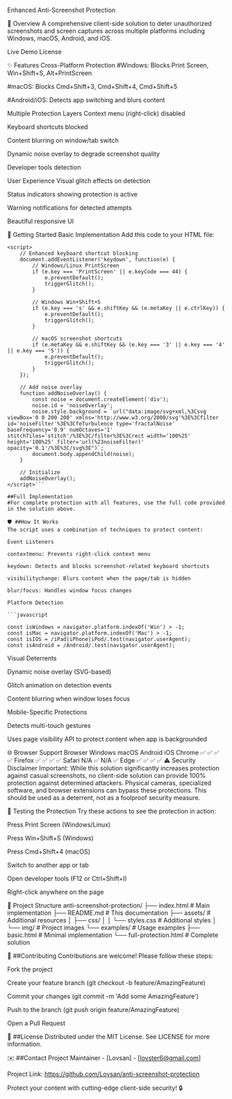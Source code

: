 Enhanced Anti-Screenshot Protection


🌟 Overview
A comprehensive client-side solution to deter unauthorized screenshots and screen captures across multiple platforms including Windows, macOS, Android, and iOS.

Live Demo
License

✨ Features
Cross-Platform Protection
#Windows: Blocks Print Screen, Win+Shift+S, Alt+PrintScreen

#macOS: Blocks Cmd+Shift+3, Cmd+Shift+4, Cmd+Shift+5

#Android/iOS: Detects app switching and blurs content

Multiple Protection Layers
Context menu (right-click) disabled

Keyboard shortcuts blocked

Content blurring on window/tab switch

Dynamic noise overlay to degrade screenshot quality

Developer tools detection

User Experience
Visual glitch effects on detection

Status indicators showing protection is active

Warning notifications for detected attempts

Beautiful responsive UI

🚀 Getting Started
Basic Implementation
Add this code to your HTML file:

```<!-- Anti-screenshot protection -->
<script>
    // Enhanced keyboard shortcut blocking
    document.addEventListener('keydown', function(e) {
        // Windows/Linux PrintScreen
        if (e.key === 'PrintScreen' || e.keyCode === 44) {
            e.preventDefault();
            triggerGlitch();
        }
        
        // Windows Win+Shift+S
        if (e.key === 's' && e.shiftKey && (e.metaKey || e.ctrlKey)) {
            e.preventDefault();
            triggerGlitch();
        }
        
        // macOS screenshot shortcuts
        if (e.metaKey && e.shiftKey && (e.key === '3' || e.key === '4' || e.key === '5')) {
            e.preventDefault();
            triggerGlitch();
        }
    });

    // Add noise overlay
    function addNoiseOverlay() {
        const noise = document.createElement('div');
        noise.id = 'noiseOverlay';
        noise.style.background = `url("data:image/svg+xml,%3Csvg viewBox='0 0 200 200' xmlns='http://www.w3.org/2000/svg'%3E%3Cfilter id='noiseFilter'%3E%3CfeTurbulence type='fractalNoise' baseFrequency='0.9' numOctaves='1' stitchTiles='stitch'/%3E%3C/filter%3E%3Crect width='100%25' height='100%25' filter='url(%23noiseFilter)' opacity='0.1'/%3E%3C/svg%3E")`;
        document.body.appendChild(noise);
    }
    
    // Initialize
    addNoiseOverlay();
</script>```

##Full Implementation
#For complete protection with all features, use the full code provided in the solution above.

🛡️ ##How It Works
The script uses a combination of techniques to protect content:

Event Listeners

contextmenu: Prevents right-click context menu

keydown: Detects and blocks screenshot-related keyboard shortcuts

visibilitychange: Blurs content when the page/tab is hidden

blur/focus: Handles window focus changes

Platform Detection

```javascript

const isWindows = navigator.platform.indexOf('Win') > -1;
const isMac = navigator.platform.indexOf('Mac') > -1;
const isIOS = /iPad|iPhone|iPod/.test(navigator.userAgent);
const isAndroid = /Android/.test(navigator.userAgent);
```

Visual Deterrents

Dynamic noise overlay (SVG-based)

Glitch animation on detection events

Content blurring when window loses focus

Mobile-Specific Protections

Detects multi-touch gestures

Uses page visibility API to protect content when app is backgrounded

🌐 Browser Support
Browser	Windows	macOS	Android	iOS
Chrome	✅	✅	✅	✅
Firefox	✅	✅	✅	✅
Safari	N/A	✅	N/A	✅
Edge	✅	✅	✅	✅
⚠️ Security Disclaimer
Important: While this solution significantly increases protection against casual screenshots, no client-side solution can provide 100% protection against determined attackers. Physical cameras, specialized software, and browser extensions can bypass these protections. This should be used as a deterrent, not as a foolproof security measure.

🧪 Testing the Protection
Try these actions to see the protection in action:

Press Print Screen (Windows/Linux)

Press Win+Shift+S (Windows)

Press Cmd+Shift+4 (macOS)

Switch to another app or tab

Open developer tools (F12 or Ctrl+Shift+I)

Right-click anywhere on the page

📁 Project Structure
anti-screenshot-protection/
├── index.html                # Main implementation
├── README.md                 # This documentation
├── assets/                   # Additional resources
│   ├── css/
│   │   └── styles.css        # Additional styles
│   └── img/                  # Project images
└── examples/                 # Usage examples
    ├── basic.html            # Minimal implementation
    └── full-protection.html  # Complete solution

🤝 ##Contributing
Contributions are welcome! Please follow these steps:

Fork the project

Create your feature branch (git checkout -b feature/AmazingFeature)

Commit your changes (git commit -m 'Add some AmazingFeature')

Push to the branch (git push origin feature/AmazingFeature)

Open a Pull Request

📜 ##License
Distributed under the MIT License. See LICENSE for more information.

✉️ ##Contact
Project Maintainer - [Lovsan] - [lovster6@gmail.com]

Project Link: https://github.com/Lovsan/anti-screenshot-protection

Protect your content with cutting-edge client-side security! 🔒

